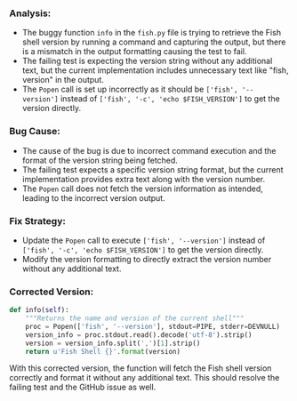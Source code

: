 ### Analysis:
- The buggy function `info` in the `fish.py` file is trying to retrieve the Fish shell version by running a command and capturing the output, but there is a mismatch in the output formatting causing the test to fail.
- The failing test is expecting the version string without any additional text, but the current implementation includes unnecessary text like "fish, version" in the output.
- The `Popen` call is set up incorrectly as it should be `['fish', '--version']` instead of `['fish', '-c', 'echo $FISH_VERSION']` to get the version directly.

### Bug Cause:
- The cause of the bug is due to incorrect command execution and the format of the version string being fetched.
- The failing test expects a specific version string format, but the current implementation provides extra text along with the version number.
- The `Popen` call does not fetch the version information as intended, leading to the incorrect version output.

### Fix Strategy:
- Update the `Popen` call to execute `['fish', '--version']` instead of `['fish', '-c', 'echo $FISH_VERSION']` to get the version directly.
- Modify the version formatting to directly extract the version number without any additional text.

### Corrected Version:
```python
def info(self):
    """Returns the name and version of the current shell"""
    proc = Popen(['fish', '--version'], stdout=PIPE, stderr=DEVNULL)
    version_info = proc.stdout.read().decode('utf-8').strip()
    version = version_info.split(',')[1].strip()
    return u'Fish Shell {}'.format(version)
```

With this corrected version, the function will fetch the Fish shell version correctly and format it without any additional text. This should resolve the failing test and the GitHub issue as well.